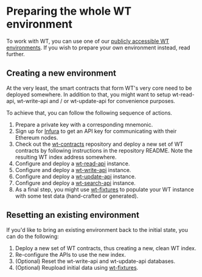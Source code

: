 # Preparing the whole WT environment

To work with WT, you can use one of our [publicly accessible WT
environments](../developer-resources.md#publicly-available-wt-deployments).
If you wish to prepare your own environment instead, read
further.

## Creating a new environment

At the very least, the smart contracts that form WT's very core
need to be deployed somewhere. In addition to that, you might
want to setup wt-read-api, wt-write-api and / or wt-update-api
for convenience purposes.

To achieve that, you can follow the following sequence of
actions.

1. Prepare a private key with a corresponding mnemonic.
2. Sign up for [Infura](https://infura.io/) to get an API key for communicating with
   their Ethereum nodes.
3. Check out the [wt-contracts](https://github.com/windingtree/wt-contracts) repository
   and deploy a new set of WT contracts by following instructions in the repository
   README. Note the resulting WT index address somewhere.
4. Configure and deploy a [wt-read-api](https://github.com/windingtree/wt-read-api) instance.
5. Configure and deploy a [wt-write-api](https://github.com/windingtree/wt-write-api) instance. 
6. Configure and deploy a [wt-update-api](https://github.com/windingtree/wt-update-api) instance.
7. Configure and deploy a [wt-search-api](https://github.com/windingtree/wt-search-api) instance.
8. As a final step, you might use [wt-fixtures](https://github.com/windingtree/wt-fixtures) to
   populate your WT instance with some test data (hand-crafted or generated).

## Resetting an existing environment

If you'd like to bring an existing environment back to the
initial state, you can do the following:

1. Deploy a new set of WT contracts, thus creating a new, clean
   WT index.
2. Re-configure the APIs to use the new index.
3. (Optional) Reset the wt-write-api and wt-update-api databases.
4. (Optional) Reupload initial data using [wt-fixtures](https://github.com/windingtree/wt-fixtures).
